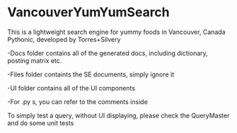 VancouverYumYumSearch
=====================

This is a lightweight search engine for yummy foods in Vancouver, Canada
Pythonic, developed by Torres+Silvery

-Docs folder contains all of the generated docs, including dictionary, posting matrix etc.

-Files folder containts the SE documents, simply ignore it

-UI folder contains all of the UI components

-For .py s, you can refer to the comments inside

To simply test a query, without UI displaying, please check the QueryMaster and do some unit tests